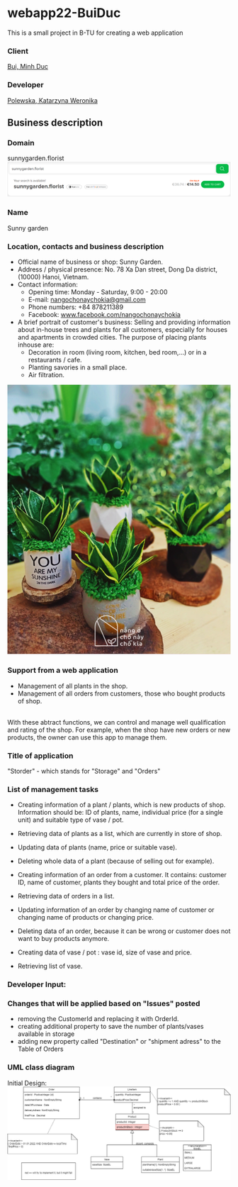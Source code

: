 # webapp22-BuiDuc
This is a small project in B-TU for creating a web application
### Client

[Bui, Minh Duc](https://github.com/BMD91)

### Developer

[Polewska, Katarzyna Weronika](https://github.com/Polewska)

## Business description

### Domain
sunnygarden.florist
<img src="docs/images/domain.png">

### Name
Sunny garden

### Location, contacts and business description
* Official name of business or shop: Sunny Garden.
* Address / physical presence: No. 78 Xa Dan street, Dong Da district, (10000) Hanoi, Vietnam.
* Contact information:
	+ Opening time: Monday - Saturday, 9:00 - 20:00
	+ E-mail: nangochonaychokia@gmail.com
	+ Phone numbers: +84 878211389
	+ Facebook: www.facebook.com/nangochonaychokia
* A brief portrait of customer's business: Selling and providing information about in-house trees and plants for all customers, especially for houses and apartments in crowded cities. The purpose of placing plants inhouse are:
	+ Decoration in room (living room, kitchen, bed room,...) or in a restaurants / cafe.
	+ Planting savories in a small place.
	+ Air filtration.
<img src="docs/images/plants_example.png">

### Support from a web application
* Management of all plants in the shop.
* Management of all orders from customers, those who bought products of shop.<br/>
<br/>
With these abtract functions, we can control and manage well qualification and rating of the shop. For example, when the shop have new orders or new products, the owner can use this app to manage them.

### Title of application
"Storder" - which stands for "Storage" and "Orders"

### List of management tasks
* Creating information of a plant / plants, which is new products of shop. Information should be: ID of plants, name, individual price (for a single unit) and suitable type of vase / pot.
* Retrieving data of plants as a list, which are currently in store of shop.
* Updating data of plants (name, price or suitable vase).
* Deleting whole data of a plant (because of selling out for example).

* Creating information of an order from a customer. It contains: customer ID, name of customer, plants they bought and total price of the order.
* Retrieving data of orders in a list.
* Updating information of an order by changing name of customer or changing name of products or changing price.
* Deleting data of an order, because it can be wrong or customer does not want to buy products anymore.

* Creating data of vase / pot : vase id, size of vase and price.
* Retrieving list of vase.


### Developer Input:

### Changes that will be applied based on "Issues" posted

* removing the CustomerId and replacing it with OrderId. 
* creating additional property to save the number of plants/vases available in storage 
* adding new property called "Destination" or "shipment adress" to the Table of Orders

### UML class diagram

Initial Design: 
<img src="docs/images/Plant Store App Design Model.drawio.png">

